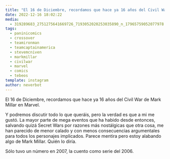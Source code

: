 ```yaml
---
title: "El 16 de Diciembre, recordamos que hace ya 16 años del Civil War de Mark Millar en Marvel"
date: 2022-12-16 18:02:22
media: 
  - 319289683_2751275641669726_7193052020253035890_n_17965759052077978.jpg
tags: 
  - paninicomics
  - crossover
  - teamironman
  - teamcaptainamerica
  - stevemcniven
  - markmillar
  - civilwar
  - marvel
  - comics
  - tebeos
template: instagram
author: neverbot
---
```


El 16 de Diciembre, recordamos que hace ya 16 años del Civil War de Mark Millar en Marvel.

Y podremos discutir todo lo que queráis, pero la verdad es que a mi me gustó. La mayor parte de mega eventos que ha habido desde entonces, salvando quizá Secret Wars por razones más nostálgicas que otra cosa, me han parecido de menor calado y con menos consecuencias argumentales para todos los personajes implicados. Parece mentira pero estoy alabando algo de Mark Millar. Quién lo diría.

Sólo tuvo un número en 2007, la cuento como serie del 2006.


